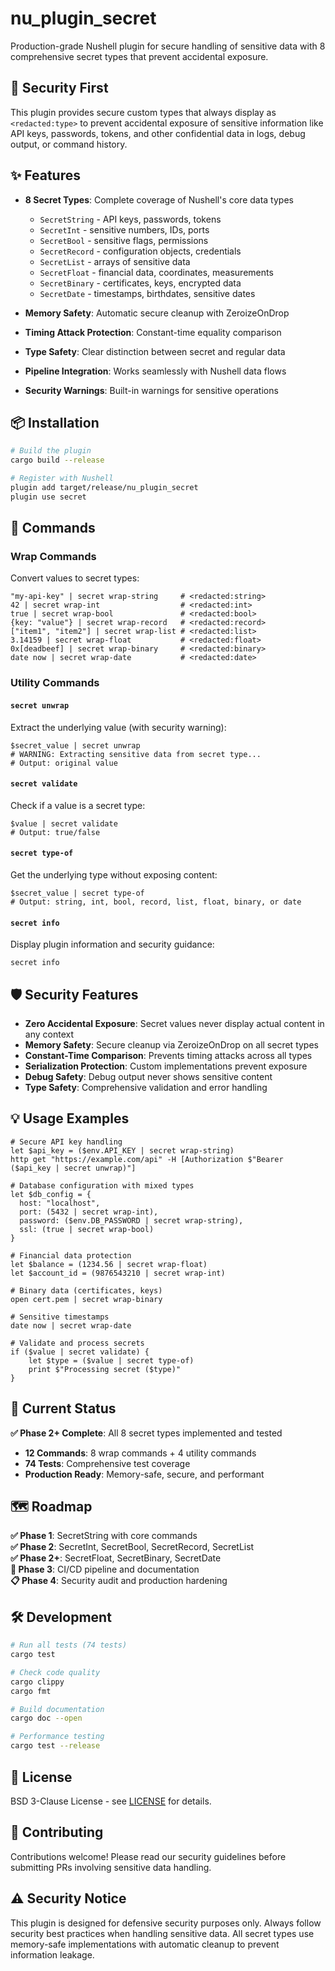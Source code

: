 # nu_plugin_secret

Production-grade Nushell plugin for secure handling of sensitive data with 8 comprehensive secret types that prevent accidental exposure.

## 🔐 Security First

This plugin provides secure custom types that always display as `<redacted:type>` to prevent accidental exposure of sensitive information like API keys, passwords, tokens, and other confidential data in logs, debug output, or command history.

## ✨ Features

- **8 Secret Types**: Complete coverage of Nushell's core data types
  - `SecretString` - API keys, passwords, tokens
  - `SecretInt` - sensitive numbers, IDs, ports
  - `SecretBool` - sensitive flags, permissions
  - `SecretRecord` - configuration objects, credentials
  - `SecretList` - arrays of sensitive data
  - `SecretFloat` - financial data, coordinates, measurements
  - `SecretBinary` - certificates, keys, encrypted data
  - `SecretDate` - timestamps, birthdates, sensitive dates

- **Memory Safety**: Automatic secure cleanup with ZeroizeOnDrop
- **Timing Attack Protection**: Constant-time equality comparison
- **Type Safety**: Clear distinction between secret and regular data
- **Pipeline Integration**: Works seamlessly with Nushell data flows
- **Security Warnings**: Built-in warnings for sensitive operations

## 📦 Installation

```bash
# Build the plugin
cargo build --release

# Register with Nushell
plugin add target/release/nu_plugin_secret
plugin use secret
```

## 🚀 Commands

### Wrap Commands
Convert values to secret types:
```nushell
"my-api-key" | secret wrap-string     # <redacted:string>
42 | secret wrap-int                  # <redacted:int>
true | secret wrap-bool               # <redacted:bool>
{key: "value"} | secret wrap-record   # <redacted:record>
["item1", "item2"] | secret wrap-list # <redacted:list>
3.14159 | secret wrap-float           # <redacted:float>
0x[deadbeef] | secret wrap-binary     # <redacted:binary>
date now | secret wrap-date           # <redacted:date>
```

### Utility Commands

#### `secret unwrap`  
Extract the underlying value (with security warning):
```nushell
$secret_value | secret unwrap
# WARNING: Extracting sensitive data from secret type...
# Output: original value
```

#### `secret validate`
Check if a value is a secret type:
```nushell
$value | secret validate
# Output: true/false
```

#### `secret type-of`
Get the underlying type without exposing content:
```nushell
$secret_value | secret type-of  
# Output: string, int, bool, record, list, float, binary, or date
```

#### `secret info`
Display plugin information and security guidance:
```nushell
secret info
```

## 🛡️ Security Features

- **Zero Accidental Exposure**: Secret values never display actual content in any context
- **Memory Safety**: Secure cleanup via ZeroizeOnDrop on all secret types
- **Constant-Time Comparison**: Prevents timing attacks across all types
- **Serialization Protection**: Custom implementations prevent exposure
- **Debug Safety**: Debug output never shows sensitive content
- **Type Safety**: Comprehensive validation and error handling

## 💡 Usage Examples

```nushell
# Secure API key handling
let $api_key = ($env.API_KEY | secret wrap-string)
http get "https://example.com/api" -H [Authorization $"Bearer ($api_key | secret unwrap)"]

# Database configuration with mixed types
let $db_config = {
  host: "localhost",
  port: (5432 | secret wrap-int),
  password: ($env.DB_PASSWORD | secret wrap-string),
  ssl: (true | secret wrap-bool)
}

# Financial data protection
let $balance = (1234.56 | secret wrap-float)
let $account_id = (9876543210 | secret wrap-int)

# Binary data (certificates, keys)
open cert.pem | secret wrap-binary

# Sensitive timestamps
date now | secret wrap-date

# Validate and process secrets
if ($value | secret validate) {
    let $type = ($value | secret type-of)
    print $"Processing secret ($type)"
}
```

## 🎯 Current Status

**✅ Phase 2+ Complete**: All 8 secret types implemented and tested
- **12 Commands**: 8 wrap commands + 4 utility commands  
- **74 Tests**: Comprehensive test coverage
- **Production Ready**: Memory-safe, secure, and performant

## 🗺️ Roadmap

**✅ Phase 1**: SecretString with core commands  
**✅ Phase 2**: SecretInt, SecretBool, SecretRecord, SecretList  
**✅ Phase 2+**: SecretFloat, SecretBinary, SecretDate  
**🔄 Phase 3**: CI/CD pipeline and documentation  
**📋 Phase 4**: Security audit and production hardening  

## 🛠️ Development

```bash
# Run all tests (74 tests)
cargo test

# Check code quality
cargo clippy
cargo fmt

# Build documentation
cargo doc --open

# Performance testing
cargo test --release
```

## 📄 License

BSD 3-Clause License - see [LICENSE](LICENSE) for details.

## 🤝 Contributing

Contributions welcome! Please read our security guidelines before submitting PRs involving sensitive data handling.

## ⚠️ Security Notice

This plugin is designed for defensive security purposes only. Always follow security best practices when handling sensitive data. All secret types use memory-safe implementations with automatic cleanup to prevent information leakage.